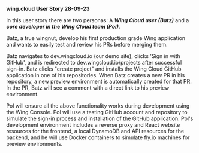 **wing.cloud User Story 28-09-23**


In this user story there are two personas: A ***Wing Cloud user (Batz)*** and a ***core developer in the Wing Cloud team (Pol)***.

Batz, a true wingnut, develop his first production grade Wing application and wants to easily test and review his PRs before merging them.

Batz navigates to dev.wingcloud.io (our demo site), clicks 'Sign in with GitHub', and is redirected to dev.wingcloud.io/projects after successful sign-in.
Batz clicks "create project" and installs the Wing Cloud GitHub application in one of his repositories.
When Batz creates a new PR in his repository, a new preview environment is automatically created for that PR.
In the PR, Batz will see a comment with a direct link to his preview environment.

Pol will ensure all the above functionality works during development using the Wing Console.
Pol will use a testing GitHub account and repository to simulate the sign-in process and installation of the GitHub application.
Pol's development environment includes a reverse proxy and React website resources for the frontend, a local DynamoDB and API resources for the backend, and he will use Docker containers to simulate fly.io machines for preview environments.

